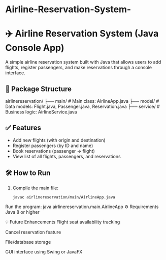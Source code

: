 # Airline-Reservation-System-
# ✈️ Airline Reservation System (Java Console App)

A simple airline reservation system built with Java that allows users to add flights, register passengers, and make reservations through a console interface.

## 📁 Package Structure

airlinereservation/
├── main/ # Main class: AirlineApp.java
├── model/ # Data models: Flight.java, Passenger.java, Reservation.java
├── service/ # Business logic: AirlineService.java
## ✅ Features

- Add new flights (with origin and destination)
- Register passengers (by ID and name)
- Book reservations (passenger → flight)
- View list of all flights, passengers, and reservations

## 🛠 How to Run

1. Compile the main file:
   ```bash
   javac airlinereservation/main/AirlineApp.java
Run the program:
java airlinereservation.main.AirlineApp
⚙ Requirements
Java 8 or higher

💡 Future Enhancements
Flight seat availability tracking

Cancel reservation feature

File/database storage

GUI interface using Swing or JavaFX
